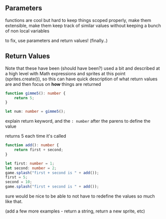 ## Parameters

functions are cool but hard to keep things scoped properly, make them extensible, make them keep track of similar values without keeping a bunch of non local variables

to fix, use parameters and return values! (finally..)

## Return Values

Note that these have been (should have been?) used a bit and described at a high level with Math expressions and sprites at this point (sprites.create()), so this can have quick description of what return values are and then focus on **how** things are returned

```ts
function gimme5(): number {
    return 5;
}

let num: number = gimme5();
```

explain return keyword, and the `: number` after the parens to define the value

returns 5 each time it's called

```ts
function add(): number {
    return first + second;
}

let first: number = 1;
let second: number = 2;
game.splash("first + second is " + add());
first = 5;
second = 10;
game.splash("first + second is " + add());
```

sure would be nice to be able to not have to redefine the values so much like that.

(add a few more examples - return a string, return a new sprite, etc)